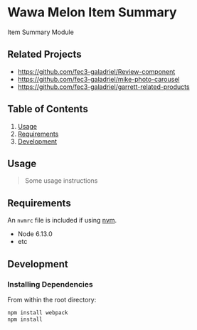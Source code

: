 # Wawa Melon Item Summary
Item Summary Module

## Related Projects

  - https://github.com/fec3-galadriel/Review-component
  - https://github.com/fec3-galadriel/mike-photo-carousel
  - https://github.com/fec3-galadriel/garrett-related-products

## Table of Contents

1. [Usage](#Usage)
1. [Requirements](#requirements)
1. [Development](#development)

## Usage

> Some usage instructions
## Requirements

An `nvmrc` file is included if using [nvm](https://github.com/creationix/nvm).

- Node 6.13.0
- etc

## Development

### Installing Dependencies
From within the root directory:

```sh
npm install webpack
npm install
```
